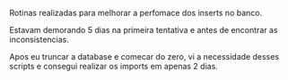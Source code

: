 Rotinas realizadas para melhorar a perfomace dos inserts no banco.

Estavam demorando 5 dias na primeira tentativa e antes de encontrar as inconsistencias.

Apos eu truncar a database e comecar do zero, vi a necessidade desses scripts e consegui realizar os imports em apenas 2 dias.
